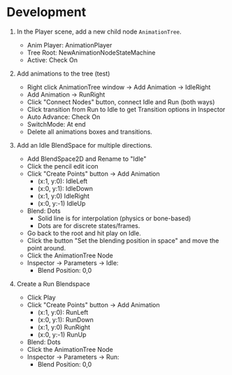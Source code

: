 # Development

1. In the Player scene, add a new child node ```AnimationTree```.

    - Anim Player: AnimationPlayer
    - Tree Root: NewAnimationNodeStateMachine
    - Active: Check On

1. Add animations to the tree (test)

    - Right click AnimationTree window -> Add Animation -> IdleRight
    - Add Animation -> RunRight
    - Click "Connect Nodes" button, connect Idle and Run (both ways)
    - Click transition from Run to Idle to get Transition options in Inspector
    - Auto Advance: Check On
    - SwitchMode: At end
    - Delete all animations boxes and transitions.

1. Add an Idle BlendSpace for multiple directions.

    - Add BlendSpace2D and Rename to "Idle"
    - Click the pencil edit icon
    - Click "Create Points" button -> Add Animation
        - (x:1, y:0): IdleLeft
        - (x:0, y:1): IdleDown
        - (x:1, y:0) IdleRight
        - (x:0, y:-1) IdleUp
    - Blend: Dots
        - Solid line is for interpolation (physics or bone-based)
        - Dots are for discrete states/frames.
    - Go back to the root and hit play on Idle.
    - Click the button "Set the blending position in space" and move the point around.
    - Click the AnimationTree Node
    - Inspector -> Parameters -> Idle:
        - Blend Position: 0,0

1. Create a Run Blendspace

    - Click Play
    - Click "Create Points" button -> Add Animation
        - (x:1, y:0): RunLeft
        - (x:0, y:1): RunDown
        - (x:1, y:0) RunRight
        - (x:0, y:-1) RunUp
    - Blend: Dots
    - Click the AnimationTree Node
    - Inspector -> Parameters -> Run:
        - Blend Position: 0,0    